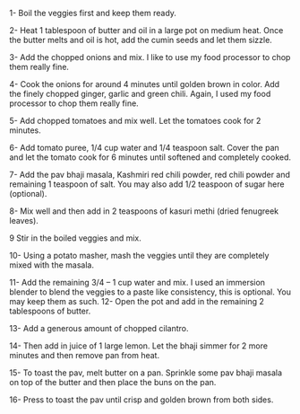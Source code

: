 1- Boil the veggies first and keep them ready.

2- Heat 1 tablespoon of butter and oil in a large pot on medium heat. Once the butter melts and oil is hot, add the cumin seeds and let them sizzle.

3- Add the chopped onions and mix. I like to use my food processor to chop them really fine.

4- Cook the onions for around 4 minutes until golden brown in color. Add the finely chopped ginger, garlic and green chili. Again, I used my food processor to chop them really fine.

5- Add chopped tomatoes and mix well. Let the tomatoes cook for 2 minutes.

6- Add tomato puree, 1/4 cup water and 1/4 teaspoon salt. Cover the pan and let the tomato cook for 6 minutes until softened and completely cooked.

7- Add the pav bhaji masala, Kashmiri red chili powder, red chili powder and remaining 1 teaspoon of salt. You may also add 1/2 teaspoon of sugar here (optional).

8- Mix well and then add in 2 teaspoons of kasuri methi (dried fenugreek leaves).

9 Stir in the boiled veggies and mix.

10- Using a potato masher, mash the veggies until they are completely mixed with the masala.

11- Add the remaining 3/4 – 1 cup water and mix. I used an immersion blender to blend the veggies to a paste like consistency, this is optional. You may keep them as such.
12- Open the pot and add in the remaining 2 tablespoons of butter.


13- Add a generous amount of chopped cilantro.

14- Then add in juice of 1 large lemon. Let the bhaji simmer for 2 more minutes and then remove pan from heat.

15- To toast the pav, melt butter on a pan. Sprinkle some pav bhaji masala on top of the butter and then place the buns on the pan.

16- Press to toast the pav until crisp and golden brown from both sides.